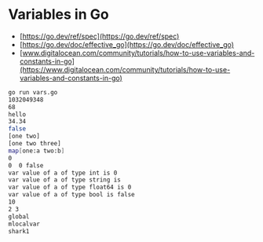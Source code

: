 # Variables in Go


- [https://go.dev/ref/spec](https://go.dev/ref/spec)
- [https://go.dev/doc/effective_go](https://go.dev/doc/effective_go)
- [www.digitalocean.com/community/tutorials/how-to-use-variables-and-constants-in-go](https://www.digitalocean.com/community/tutorials/how-to-use-variables-and-constants-in-go)


```bash
go run vars.go          
1032049348
68
hello
34.34
false
[one two]
[one two three]
map[one:a two:b]
0
0  0 false
var value of a of type int is 0
var value of a of type string is 
var value of a of type float64 is 0
var value of a of type bool is false
10
2 3
global
mlocalvar
shark1
```